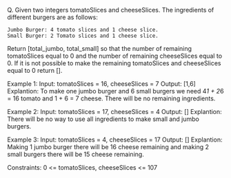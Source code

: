 Q. Given two integers tomatoSlices and cheeseSlices. The ingredients of different burgers are as follows:

    Jumbo Burger: 4 tomato slices and 1 cheese slice.
    Small Burger: 2 Tomato slices and 1 cheese slice.

Return [total_jumbo, total_small] so that the number of remaining tomatoSlices equal to 0 and the number of remaining cheeseSlices equal to 0. If it is not possible to make the remaining tomatoSlices and cheeseSlices equal to 0 return [].

Example 1:
Input: tomatoSlices = 16, cheeseSlices = 7
Output: [1,6]
Explantion: To make one jumbo burger and 6 small burgers we need 4*1 + 2*6 = 16 tomato and 1 + 6 = 7 cheese.
There will be no remaining ingredients.

Example 2:
Input: tomatoSlices = 17, cheeseSlices = 4
Output: []
Explantion: There will be no way to use all ingredients to make small and jumbo burgers.

Example 3:
Input: tomatoSlices = 4, cheeseSlices = 17
Output: []
Explantion: Making 1 jumbo burger there will be 16 cheese remaining and making 2 small burgers there will be 15 cheese remaining.

Constraints:
0 <= tomatoSlices, cheeseSlices <= 107

